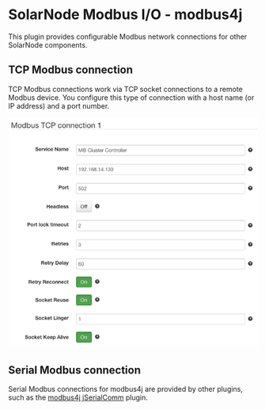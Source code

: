 # SolarNode Modbus I/O - modbus4j

This plugin provides configurable Modbus network connections for other SolarNode components.

## TCP Modbus connection

TCP Modbus connections work via TCP socket connections to a remote Modbus device.
You configure this type of connection with a host name (or IP address) and a port
number.

![TCP Modbus settings](docs/modbus-tcp-settings.png)

## Serial Modbus connection

Serial Modbus connections for modbus4j are provided by other plugins, such as the
[modbus4j jSerialComm](../net.solarnetwork.node.io.modbus.modbus4j.jsc/) plugin.

